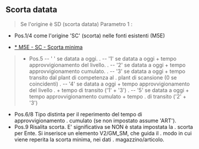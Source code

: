 ## Scorta datata
>Se l'origine è SD (scorta datata)
Parametro 1 : 
-    Pos.1/4   come l'origine 'SC' (scorta) nelle fonti esistenti (M5E)

- [\* M5E - SC - Scorta minima](Sorgenti/OG/TA/M5E_SC)
>-    Pos.5     -- ' ' se datata a oggi.
.              -- '1' se datata a oggi + tempo approvvigionamento del livello.
.              -- '2' se datata a oggi + tempo approvvigionamento cumulato.
.              -- '3' se datata a oggi + tempo transito dal plant di competenza al
.                     plant di scansione (0 se coincidenti)
.              -- '4' se datata a oggi + tempo approvvigionamento del livello
.                     + tempo di transito ('1' + '3')
.              -- '5' se datata a oggi + tempo approvvigionamento cumulato + tempo
.                     di transito ('2' + '3')
-    Pos.6/8   Tipo distinta per il reperimento del tempo di approvvigionamento
.              cumulato (se non impostato assume 'ART').
-    Pos.9     Risalita scorta. E' significativa se NON è stata impostata la
.              scorta per Ente. Si inserisce un elemento V2/GM_SM, che guida il
.              modo in cui viene reperita la scorta minima, nei dati
.              magazzino/articolo.

